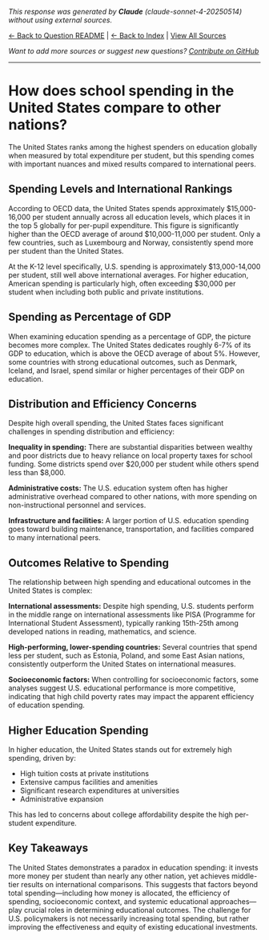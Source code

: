 <!-- 
Generated by: claude
Model: claude-sonnet-4-20250514
Prompt type: default
Generated at: 2025-06-13T09:40:24.519018
-->

*This response was generated by **Claude** (claude-sonnet-4-20250514) without using external sources.*

[← Back to Question README](README.md) | [← Back to Index](../README.md) | [View All Sources](../allsources.md)

*Want to add more sources or suggest new questions? [Contribute on GitHub](https://github.com/justinwest/SuggestedSources)*

---

# How does school spending in the United States compare to other nations?

The United States ranks among the highest spenders on education globally when measured by total expenditure per student, but this spending comes with important nuances and mixed results compared to international peers.

## Spending Levels and International Rankings

According to OECD data, the United States spends approximately $15,000-16,000 per student annually across all education levels, which places it in the top 5 globally for per-pupil expenditure. This figure is significantly higher than the OECD average of around $10,000-11,000 per student. Only a few countries, such as Luxembourg and Norway, consistently spend more per student than the United States.

At the K-12 level specifically, U.S. spending is approximately $13,000-14,000 per student, still well above international averages. For higher education, American spending is particularly high, often exceeding $30,000 per student when including both public and private institutions.

## Spending as Percentage of GDP

When examining education spending as a percentage of GDP, the picture becomes more complex. The United States dedicates roughly 6-7% of its GDP to education, which is above the OECD average of about 5%. However, some countries with strong educational outcomes, such as Denmark, Iceland, and Israel, spend similar or higher percentages of their GDP on education.

## Distribution and Efficiency Concerns

Despite high overall spending, the United States faces significant challenges in spending distribution and efficiency:

**Inequality in spending:** There are substantial disparities between wealthy and poor districts due to heavy reliance on local property taxes for school funding. Some districts spend over $20,000 per student while others spend less than $8,000.

**Administrative costs:** The U.S. education system often has higher administrative overhead compared to other nations, with more spending on non-instructional personnel and services.

**Infrastructure and facilities:** A larger portion of U.S. education spending goes toward building maintenance, transportation, and facilities compared to many international peers.

## Outcomes Relative to Spending

The relationship between high spending and educational outcomes in the United States is complex:

**International assessments:** Despite high spending, U.S. students perform in the middle range on international assessments like PISA (Programme for International Student Assessment), typically ranking 15th-25th among developed nations in reading, mathematics, and science.

**High-performing, lower-spending countries:** Several countries that spend less per student, such as Estonia, Poland, and some East Asian nations, consistently outperform the United States on international measures.

**Socioeconomic factors:** When controlling for socioeconomic factors, some analyses suggest U.S. educational performance is more competitive, indicating that high child poverty rates may impact the apparent efficiency of education spending.

## Higher Education Spending

In higher education, the United States stands out for extremely high spending, driven by:
- High tuition costs at private institutions
- Extensive campus facilities and amenities
- Significant research expenditures at universities
- Administrative expansion

This has led to concerns about college affordability despite the high per-student expenditure.

## Key Takeaways

The United States demonstrates a paradox in education spending: it invests more money per student than nearly any other nation, yet achieves middle-tier results on international comparisons. This suggests that factors beyond total spending—including how money is allocated, the efficiency of spending, socioeconomic context, and systemic educational approaches—play crucial roles in determining educational outcomes. The challenge for U.S. policymakers is not necessarily increasing total spending, but rather improving the effectiveness and equity of existing educational investments.